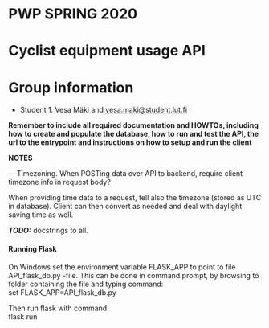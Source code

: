 # PWP SPRING 2020
# Cyclist equipment usage API
# Group information
* Student 1. Vesa Mäki and vesa.maki@student.lut.fi


__Remember to include all required documentation and HOWTOs, including how to create and populate the database, how to run and test the API, the url to the entrypoint and instructions on how to setup and run the client__

**NOTES**

-- Timezoning.
When POSTing data over API to backend, require client timezone info in request body?

When providing time data to a request, tell also the timezone (stored as UTC in database). Client can then convert as needed and deal with daylight saving time as well.

***TODO:***
    docstrings to all.




#### Running Flask ####  
On Windows set the environment variable FLASK_APP to point to file API_flask_db.py -file. This can be done in command prompt, by browsing to folder containing the file and typing command:  
set FLASK_APP=API_flask_db.py

Then run flask with command:  
flask run
